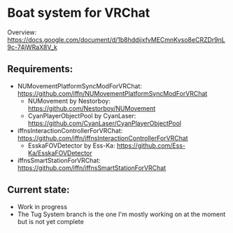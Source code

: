 # Boat system for VRChat
Overview: https://docs.google.com/document/d/1b8hddijxfvMECmnKvso8eCRZDr9nL9c-74jWRaX8V_k

## Requirements:
- NUMovementPlatformSyncModForVRChat: https://github.com/iffn/NUMovementPlatformSyncModForVRChat
  - NUMovement by Nestorboy: https://github.com/Nestorboy/NUMovement
  - CyanPlayerObjectPool by CyanLaser: https://github.com/CyanLaser/CyanPlayerObjectPool
- iffnsInteractionControllerForVRChat: https://github.com/iffn/iffnsInteractionControllerForVRChat
  - EsskaFOVDetector by Ess-Ka: https://github.com/Ess-Ka/EsskaFOVDetector
- iffnsSmartStationForVRChat: https://github.com/iffn/iffnsSmartStationForVRChat

## Current state:
- Work in progress
- The Tug System branch is the one I'm mostly working on at the moment but is not yet complete
